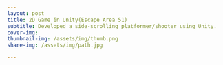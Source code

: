 ```yaml
---
layout: post
title: 2D Game in Unity(Escape Area 51)
subtitle: Developed a side-scrolling platformer/shooter using Unity.
cover-img: 
thumbnail-img: /assets/img/thumb.png
share-img: /assets/img/path.jpg

---
```

